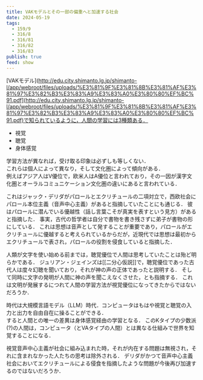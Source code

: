 ```yaml
---
title: VAKモデルとその一部の偏重へと加速する社会
date: 2024-05-19
tags:
  - 159/9
  - 316/8
  - 316/81
  - 316/82
  - 316/83
publish: true
feed: show
---
```

[VAKモデル](http://edu.city.shimanto.lg.jp/shimanto-l/app/webroot/files/uploads/%E3%81%9F%E3%81%8B%E3%81%AF%E3%81%97%E3%82%B3%E3%83%A9%E3%83%A0%E3%80%80%EF%BC%91.pdf](http://edu.city.shimanto.lg.jp/shimanto-l/app/webroot/files/uploads/%E3%81%9F%E3%81%8B%E3%81%AF%E3%81%97%E3%82%B3%E3%83%A9%E3%83%A0%E3%80%80%EF%BC%91.pdf)で知られているように，人間の学習には3種類ある．
 - 視覚
 - 聴覚
 - 身体感覚  

学習方法が異なれば，受け取る印象は必ずしも等しくない．  
これらは個人によって異なり，そして文化圏によって傾向がある．  
例えばアジア人はV優位で，欧米人はA優位と言われており，その一因が漢字文化圏とオーラルコミュニケーション文化圏の違いにあると言われている．

これはジャック・デリダがパロールとエクリチュールの二項対立で，西欧社会にパロール本位主義（音声中心主義）があると指摘していたことにも通じる．
彼はパロールに潜んでいる優越性（話し言葉こそが真実を表すという見方）があると指摘した．
事実，古代の哲学者は自分で書物を書き残さずに弟子が書物の形にしている．
これは思想は音声として発することが重要であり，パロールがエクリチュールに優越すると考えられているからだが，近現代では思想は最初からエクリチュールで表され，パロールの役割を侵食していると指摘した．

人類が文字を使い始める前までは，聴覚優位で人間は思考していたことは殆ど明らかである．
ジュリアン・ジェインズは[[二分心仮説]]で，聴覚優位であった古代人は度々幻聴を聞いており，それが神の声の正体であったと説明する．
そして同時に文字の発明が人間に神の声を聞こえなくさせた，とも指摘する．
これは文明が発展するにつれて人間の学習方法が視覚優位になってきたからではないだろうか．

時代は大規模言語モデル（LLM）時代．コンピュータはもはや視覚と聴覚の入力と出力を自由自在に操ることができる．  
すると人間との唯一の差異は身体感覚経由の学習となる．
このKタイプの少数派(?)の人間は，コンピュータ（とVAタイプの人間）とは異なる仕組みで世界を知覚することになる．

視覚音声中心主義が社会に組み込まれた時，それが内在する問題は無視され，それに含まれなかった人たちの思考は除外される．
デリダがかつて音声中心主義社会においてエクリチュールによる侵食を指摘したような問題が今後再び加速するのではないだろうか．
